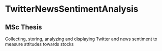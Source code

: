 # TwitterNewsSentimentAnalysis
## MSc Thesis
Collecting, storing, analyzing and displaying Twitter and news sentiment to measure attitudes towards stocks
